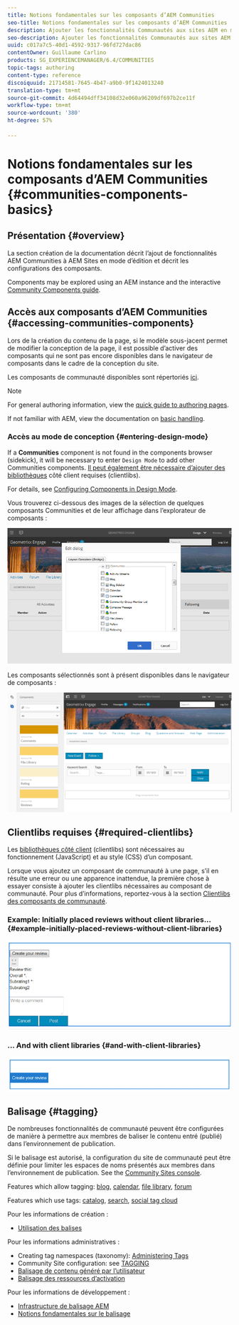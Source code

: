 ```yaml
---
title: Notions fondamentales sur les composants d’AEM Communities
seo-title: Notions fondamentales sur les composants d’AEM Communities
description: Ajouter les fonctionnalités Communautés aux sites AEM en mode d'édition et configurer les composants
seo-description: Ajouter les fonctionnalités Communautés aux sites AEM en mode d'édition et configurer les composants
uuid: c017a7c5-40d1-4592-9317-96fd727dac86
contentOwner: Guillaume Carlino
products: SG_EXPERIENCEMANAGER/6.4/COMMUNITIES
topic-tags: authoring
content-type: reference
discoiquuid: 21714581-7645-4b47-a9b0-9f1424013240
translation-type: tm+mt
source-git-commit: 4d64494dff34108d32e060a96209df697b2ce11f
workflow-type: tm+mt
source-wordcount: '380'
ht-degree: 57%

---
```



# Notions fondamentales sur les composants d’AEM Communities {#communities-components-basics}

## Présentation {#overview}

La section création de la documentation décrit l’ajout de fonctionnalités AEM Communities à AEM Sites en mode d’édition et décrit les configurations des composants.

Components may be explored using an AEM instance and the interactive [Community Components guide](components-guide.md).

## Accès aux composants d’AEM Communities {#accessing-communities-components}

Lors de la création du contenu de la page, si le modèle sous-jacent permet de modifier la conception de la page, il est possible d’activer des composants qui ne sont pas encore disponibles dans le navigateur de composants dans le cadre de la conception du site.

Les composants de communauté disponibles sont répertoriés [ici](author-communities.md#available-communities-components).

>[!NOTE]
>
>For general authoring information, view the [quick guide to authoring pages](../../help/sites-authoring/qg-page-authoring.md).
>
>If not familiar with AEM, view the documentation on [basic handling](../../help/sites-authoring/basic-handling.md).

### Accès au mode de conception {#entering-design-mode}

If a **Communities** component is not found in the components browser (sidekick), it will be necessary to enter `Design Mode` to add other Communities components. [Il peut également être nécessaire d’ajouter des bibliothèques](#required-clientlibs) côté client requises (clientlibs).

For details, see [Configuring Components in Design Mode](../../help/sites-authoring/default-components-designmode.md).

Vous trouverez ci-dessous des images de la sélection de quelques composants Communities et de leur affichage dans l’explorateur de composants :

![chlimage_1-424](assets/chlimage_1-424.png)

Les composants sélectionnés sont à présent disponibles dans le navigateur de composants :

![chlimage_1-425](assets/chlimage_1-425.png)

## Clientlibs requises {#required-clientlibs}

Les [bibliothèques côté client](../../help/sites-developing/clientlibs.md) (clientlibs) sont nécessaires au fonctionnement (JavaScript) et au style (CSS) d’un composant.

Lorsque vous ajoutez un composant de communauté à une page, s’il en résulte une erreur ou une apparence inattendue, la première chose à essayer consiste à ajouter les clientlibs nécessaires au composant de communauté. Pour plus d’informations, reportez-vous à la section [Clientlibs des composants de communauté](clientlibs.md).

### Example: Initially placed reviews without client libraries... {#example-initially-placed-reviews-without-client-libraries}

![chlimage_1-426](assets/chlimage_1-426.png)

### ... And with client libraries {#and-with-client-libraries}

![chlimage_1-427](assets/chlimage_1-427.png)

## Balisage {#tagging}

De nombreuses fonctionnalités de communauté peuvent être configurées de manière à permettre aux membres de baliser le contenu entré (publié) dans l’environnement de publication.

Si le balisage est autorisé, la configuration du site de communauté peut être définie pour limiter les espaces de noms présentés aux membres dans l’environnement de publication. See the [Community Sites console](sites-console.md#tagging).

Features which allow tagging: [blog](blog-feature.md), [calendar](calendar.md), [file library](file-library.md), [forum](forum.md)

Features which use tags: [catalog](catalog.md), [search](search.md), [social tag cloud](tagcloud.md)

Pour les informations de création :

* [Utilisation des balises](../../help/sites-authoring/tags.md)

Pour les informations administratives :

* Creating tag namespaces (taxonomy): [Administering Tags](../../help/sites-administering/tags.md)
* Community Site configuration: see [TAGGING](sites-console.md#tagging)
* [Balisage de contenu généré par l’utilisateur](../../help/sites-authoring/tags.md)
* [Balisage des ressources d’activation](tag-resources.md) 

Pour les informations de développement :

* [Infrastructure de balisage AEM](../../help/sites-developing/framework.md)
* [Notions fondamentales sur le balisage](tag.md)

